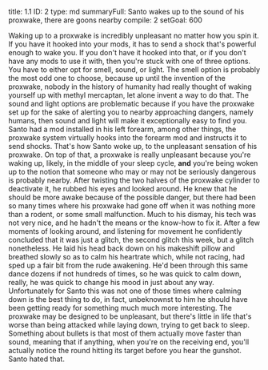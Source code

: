 title:          1.1
ID:             2
type:           md
summaryFull:    Santo wakes up to the sound of his proxwake, there are goons nearby
compile:        2
setGoal:        600


Waking up to a proxwake is incredibly unpleasant no matter how you spin it. If you have it hooked into your mods, it has to send a shock that's powerful enough to wake you. If you don't have it hooked into that, or if you don't have any mods to use it with, then you're stuck with one of three options. You have to either opt for smell, sound, or light.
The smell option is probably the most odd one to choose, because up until the invention of the proxwake, nobody in the history of humanity had really thought of waking yourself up with methyl mercaptan, let alone invent a way to do that. The sound and light options are problematic because if you have the proxwake set up for the sake of alerting you to nearby approaching dangers, namely humans, then sound and light will make it exceptionally easy to find you.
Santo had a mod installed in his left forearm, among other things, the proxwake system virtually hooks into the forearm mod and instructs it to send shocks.
That's how Santo woke up, to the unpleasant sensation of his proxwake. On top of that, a proxwake is really unpleasant because you're waking up, likely, in the middle of your sleep cycle, **and** you're being woken up to the notion that someone who may or may not be seriously dangerous is probably nearby.
After twisting the two halves of the proxwake cylinder to deactivate it, he rubbed his eyes and looked around. He knew that he should be more awake because of the possible danger, but there had been so many times where his proxwake had gone off when it was nothing more than a rodent, or some small malfunction. Much to his dismay, his tech was not very nice, and he hadn't the means or the know-how to fix it. After a few moments of looking around, and listening for movement he confidently concluded that it was just a glitch, the second glitch this week, but a glitch nonetheless.
He laid his head back down on his makeshift pillow and breathed slowly so as to calm his heartrate which, while not racing, had sped up a fair bit from the rude awakening. He'd been through this same dance dozens if not hundreds of times, so he was quick to calm down, really, he was quick to change his mood in just about any way. 
Unfortunately for Santo this was not one of those times where calming down is the best thing to do, in fact, unbeknownst to him he should have been getting ready for something much much more interesting.
The proxwake may be designed to be unpleasant, but there's little in life that's worse than being attacked while laying down, trying to get back to sleep. 
Something about bullets is that most of them actually move faster than sound, meaning that if anything, when you're on the receiving end, you'll actually notice the round hitting its target before you hear the gunshot. Santo hated that.

